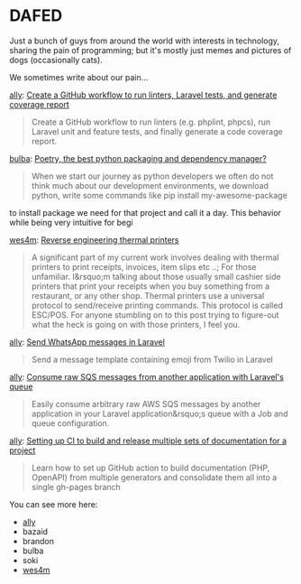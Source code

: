 # DAFED

Just a bunch of guys from around the world with interests in technology, sharing the pain of programming; but it's mostly just memes and pictures of dogs (occasionally cats).

We sometimes write about our pain...

<!-- BLOG-POST-LIST:START -->
[ally](https://github.com/alistaircol): [Create a GitHub workflow to run linters, Laravel tests, and generate coverage report](https://ac93.uk/articles/laravel-github-workflow-lint-run-unit-and-feature-tests-and-generate-code-coverage-report/)
> Create a GitHub workflow to run linters &lpar;e.g. phplint, phpcs&rpar;, run Laravel unit and feature tests, and finally generate a code coverage report.


[bulba](https://github.com/bulb4saur): [Poetry, the best python packaging and dependency manager?](https://ebulba.dev/2022/09/04/poetry-the-best-python-packaging-and-demendency-manager/)
> When we start our journey as python developers we often do not think much about our development environments, we download python, write some commands like 
pip install my-awesome-package

to install package we need for that project and call it a day. This behavior while being very intuitive for begi


[wes4m](https://github.com/wes4m): [Reverse engineering thermal printers](https://wes4m.io/posts/epson_rev/)
> A significant part of my current work involves dealing with thermal printers to print receipts, invoices, item slips etc ..; For those unfamiliar. I&amp;rsquo;m talking about those usually small cashier side printers that print your receipts when you buy something from a restaurant, or any other shop.
Thermal printers use a universal protocol to send/receive printing commands. This protocol is called ESC/POS. For anyone stumbling on to this post trying to figure-out what the heck is going on with those printers, I feel you.


[ally](https://github.com/alistaircol): [Send WhatsApp messages in Laravel](https://ac93.uk/articles/laravel-send-whatsapp-message-with-emoji-and-variables/)
> Send a message template containing emoji from Twilio in Laravel


[ally](https://github.com/alistaircol): [Consume raw SQS messages from another application with Laravel&#39;s queue](https://ac93.uk/articles/laravel-consume-raw-sqs-messages-in-its-job-queue-system/)
> Easily consume arbitrary raw AWS SQS messages by another application in your Laravel application&amp;rsquo;s queue with a Job and queue configuration.


[ally](https://github.com/alistaircol): [Setting up CI to build and release multiple sets of documentation for a project](https://ac93.uk/articles/github-action-build-multiple-sets-of-documentation/)
> Learn how to set up GitHub action to build documentation &lpar;PHP, OpenAPI&rpar; from multiple generators and consolidate them all into a single gh-pages branch

<!-- BLOG-POST-LIST:END -->

You can see more here:

* [ally](https://ac93.uk)
* bazaid
* brandon
* bulba
* soki
* [wes4m](https://wes4m.io)
